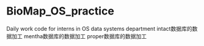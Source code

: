 # BioMap_OS_practice
Daily work code for interns in OS data systems department
intact数据库的数据加工
mentha数据库的数据加工
proper数据库的数据加工
